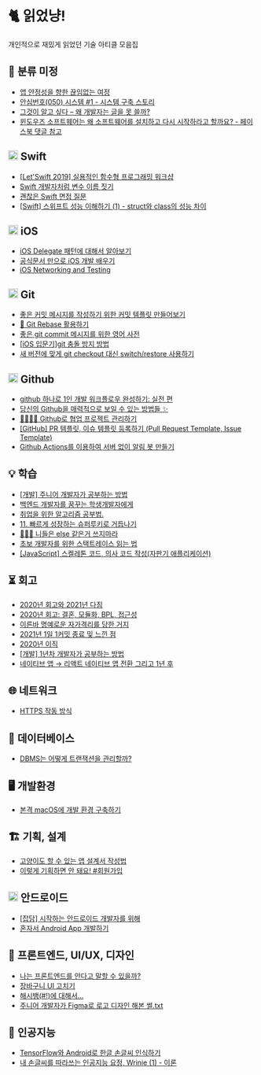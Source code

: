 # 🐈 읽었냥!
개인적으로 재밌게 읽었던 기술 아티클 모음집

## 🤔 분류 미정
- [앱 안정성을 향한 끊임없는 여정](https://soojin.ro/blog/journey-to-app-stability)
- [안심번호(050) 시스템 #1 - 시스템 구축 스토리](https://woowabros.github.io/experience/2020/12/30/050system_introduction.html)
- [그것이 알고 싶다 – 왜 개발자는 글을 못 쓸까?](https://engineering.linecorp.com/ko/blog/why-are-engineers-so-bad-at-writing/)
- [윈도우즈 소프트웨어는 왜 소프트웨어를 설치하고 다시 시작하라고 할까요? - 페이스북 댓글 참고](https://www.facebook.com/groups/codingeverybody/permalink/5057824850924677/)

## <img height="20" width="20" src="https://unpkg.com/simple-icons@v4/icons/swift.svg" /> Swift
- [[Let'Swift 2019] 실용적인 함수형 프로그래밍 워크샵](https://www.slideshare.net/imyostarr/letswift-2019-193026704)
- [Swift 개발자처럼 변수 이름 짓기](https://soojin.ro/blog/english-for-developers-swift)
- [괜찮은 Swift 면접 질문](https://soojin.ro/blog/interview)
- [[Swift] 스위프트 성능 이해하기 (1) - struct와 class의 성능 차이](https://corykim0829.github.io/swift/Understanding-Swift-Performance/)

## <img height="20" width="20" src="https://unpkg.com/simple-icons@v4/icons/apple.svg" /> iOS
- [iOS Delegate 패턴에 대해서 알아보기](https://magi82.github.io/ios-delegate/)
- [공식문서 만으로 iOS 개발 배우기](https://sungdoo.dev/programming/start-ios-development-with-offical-docs/)
- [iOS Networking and Testing](https://woowabros.github.io/swift/2020/12/20/ios-networking-and-testing.html)

## <img height="20" width="20" src="https://unpkg.com/simple-icons@v4/icons/git.svg" /> Git
- [좋은 커밋 메시지를 작성하기 위한 커밋 템플릿 만들어보기](https://junwoo45.github.io/2020-02-06-commit_template/)
- [🎢 Git Rebase 활용하기](https://velog.io/@godori/Git-Rebase)
- [좋은 git commit 메시지를 위한 영어 사전](https://blog.ull.im/engineering/2019/03/10/logs-on-git.html)
- [[iOS 입문기]git 충돌 방지 방법](https://blog.naver.com/PostView.nhn?blogId=yoon980208&logNo=221451265053&categoryNo=10&proxyReferer=https:%2F%2Fwww.google.com%2F)
- [새 버전에 맞게 git checkout 대신 switch/restore 사용하기](https://blog.outsider.ne.kr/1505?fbclid=IwAR3iCnzCqF5upmXfJjEN9qru6BRTzMxshP_L1UNIGL1UDZFyG3Q4kTelKbs)

## <img height="20" width="20" src="https://unpkg.com/simple-icons@v4/icons/github.svg" /> Github
- [github 하나로 1인 개발 워크플로우 완성하기: 실전 편](https://www.huskyhoochu.com/issue-based-version-control-201)
- [당신의 Github을 매력적으로 보일 수 있는 방법들 ✨](https://geonlee.tistory.com/206)
- [👨‍👨‍👦‍👦 Github로 협업 프로젝트 관리하기](https://velog.io/@hidaehyunlee/Github로-협업하기)
- [[GitHub] PR 템플릿, 이슈 템플릿 등록하기 (Pull Request Template, Issue Template)](https://soft.plusblog.co.kr/66)
- [Github Actions를 이용하여 서버 없이 알림 봇 만들기](https://ryanking13.github.io/2019/12/29/twitter-bot-without-server.html)

## 💡 학습
- [[개발] 주니어 개발자가 공부하는 방법](https://medium.com/graphql-seoul/개발-주니어-개발자가-공부하는-방법-677b58e4111d)
- [백엔드 개발자를 꿈꾸는 학생개발자에게](https://d2.naver.com/news/3435170)
- [취업을 위한 알고리즘 공부법.](https://qkqhxla1.tistory.com/990)
- [11. 빠르게 성장하는 슈퍼루키로 거듭나기](https://tv.naver.com/v/15355024)
- [🙅🏻‍♀️ 니들은 else 같은거 쓰지마라](https://velog.io/@gomjellie/else-쓰지마)
- [초보 개발자를 위한 스택트레이스 읽는 법](https://okky.kr/article/338405)
- [[JavaScript] 스켈레톤 코드, 의사 코드 작성(자판기 애플리케이션)](https://medium.com/@marcie179c/java-script-스켈레톤-코드-의사-코드-작성-자판기-애플리케이션-cb046014f21)

## ⏳ 회고
- [2020년 회고와 2021년 다짐](https://zeddios.tistory.com/1192)
- [2020년 회고: 결혼, 모듈화, BPL, 접근성](https://sungdoo.dev/retrospective-or-psa/2020/)
- [이른바 명예로운 자가격리를 당한 거지](https://blog.shift.moe/2020/12/26/so-called-honorable-self-isolation/)
- [2021년 1일 1커밋 종료 및 느낀 점](https://hyanghope.tistory.com/575)
- [2020년 이직](https://blog.outsider.ne.kr/1518?fbclid=IwAR2akVE3EmemrQ9hzj0FsAwUDx51xWSL0fyu8KircUNPAOVS2n-hwcQoqiM)
- [[개발] 1년차 개발자가 공부하는 방법](https://medium.com/react-native-seoul/개발-1년차-개발자가-공부하는-방법-5e432779f779)
- [네이티브 앱 → 리액트 네이티브 앱 전환 그리고 1년 후](https://ridicorp.com/story/react-native-1year-review/?fbclid=IwAR1FzF0MsQXJCTLg-67GJAAXpUd8AAAr_0KXoAiyzflvXQV71qVcEcqFuO0)

## 🌐 네트워크
- [HTTPS 작동 방식](https://howhttps.works/ko/)

## 💾 데이터베이스
- [DBMS는 어떻게 트랜잭션을 관리할까?](https://d2.naver.com/helloworld/407507)

## 🖥 개발환경
- [본격 macOS에 개발 환경 구축하기](https://subicura.com/2017/11/22/mac-os-development-environment-setup.html)

## 🏗️ 기획, 설계
- [고양이도 할 수 있는 앱 설계서 작성법](https://brunch.co.kr/@supernova9/165)
- [이렇게 기획하면 안 돼요! #회원가입](https://germweapon.tistory.com/384)

## <img height="20" width="20" src="https://unpkg.com/simple-icons@v4/icons/android.svg" /> 안드로이드
- [[잡담] 시작하는 안드로이드 개발자를 위해](http://pluu.github.io/blog/owner/2020/12/26/start-android-developer/)
- [혼자서 Android App 개발하기](https://woowabros.github.io/experience/2020/12/31/developing-an-android-app-in-one-person.html)

## 🎨 프론트엔드, UI/UX, 디자인
- [나는 프론트엔드를 안다고 말할 수 있을까?](https://evan-moon.github.io/2020/03/02/what-is-knowing/)
- [장바구니 UI 고치기](https://brunch.co.kr/@pliossun/142)
- [해시뱅(#!)에 대해서...](https://blog.outsider.ne.kr/698)
- [주니어 개발자가 Figma로 로고 디자인 해본 썰.txt](https://wormwlrm.github.io/2020/12/27/Refatoring-Logo-with-Figma.html)

## 🤖 인공지능
- [TensorFlow와 Android로 한글 손글씨 인식하기](https://github.com/IBM/tensorflow-hangul-recognition/blob/master/README-ko.md)
- [내 손글씨를 따라쓰는 인공지능 요정, Wrinie (1) - 이론](https://jeinalog.tistory.com/15)

